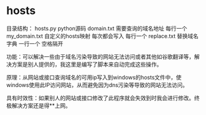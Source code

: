 # hosts
目录结构：
    hosts.py            python源码
    domain.txt          需要查询的域名地址 每行一个
    my_domain.txt       自定义的hosts映射 每次都会写入 每行一个
    replace.txt         替换域名字典 一行一个 空格隔开

功能：可以解决一些由于域名污染导致的网站无法访问或者其他如谷歌翻译等，解决方案是别人提供的，我这里是编写了脚本来自动完成这些操作。

原理：从网站或接口查询域名的可用ip写入到windows的hosts文件中，使windows使用此IP访问网站，从而避免因为dns污染等导致的网站无法访问。

具有时效性：如果别人的网站或接口修改了此程序就会失效到时我会进行修改。终极解决方案还是得**上网。
